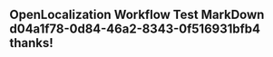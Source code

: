 <properties
ms.topic="hero-topic"
ms.test1="hero-topic"
ms.test2="test"/>

## OpenLocalization Workflow Test MarkDown d04a1f78-0d84-46a2-8343-0f516931bfb4 thanks!
